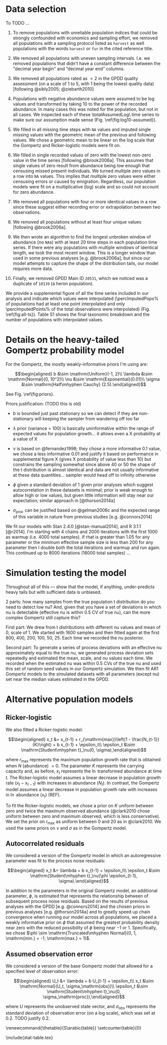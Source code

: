 # Data selection

To TODO …

1. To remove populations with unreliable population indices that could be strongly confounded with economics and sampling effort, we removed all populations with a sampling protocol listed as `harvest` as well populations with the words `harvest` or `fur` in the cited reference title.

2. We removed all populations with uneven sampling intervals. I.e. we removed populations that didn't have a constant difference between the "decimal year begin" and “decimal year end” columns.

3. We removed all populations rated as $< 2$ in the GPDD quality assessment (on a scale of $1$ to $5$, with $1$ being the lowest quality data) [following @sibly2005; @ziebarth2010]

4. Populations with negative abundance values were assumed to be log values and transformed by taking $10$ to the power of the recorded abundance. In many cases this was noted for the population, but not in all cases. We inspected each of these \totalAssumedLog\ time series to make sure our assumption made sense (Fig. \ref{fig:log10-assumed}).

5. We filled in all missing time steps with `NA` values and imputed single missing values with the geometric mean of the previous and following values. We chose a geometric mean to be linear on the log scale that the Gompertz and Ricker-logistic models were fit on.

6. We filled in single recorded values of zero with the lowest non-zero value in the time series [following @brook2006a]. This assumes that single values of zero result from abundance being low enough that censusing missed present individuals. We turned multiple zero values in a row into `NA` values. This implies that multiple zero values were either censusing errors or caused by emigration. Regardless, our population models were fit on a multiplicative (log) scale and so could not account for zero abundance.

7. We removed all populations with four or more identical values in a row since these suggest either recording error or extrapolation between two observations.

8. We removed all populations without at least four unique values [following @brook2006a].

9. We then wrote an algorithm to find the longest unbroken window of abundance (no `NA`s) with at least 20 time steps in each population time series. If there were any populations with multiple windows of identical length, we took the most recent window. This is a longer window than used in some previous analyses [e.g. @brook2006a], but since our model attempts to capture the shape of the distribution tails, our model requires more data.

10. Finally, we removed GPDD Main ID `20531`, which we noticed was a duplicate of `10139` (a heron population).

We provide a supplemental figure of all the time series included in our analysis and indicate which values were interpolated (\percImputedPops\% of populations had at least one point interpolated and only \percImputedPoints\% of the total observations were interpolated) (Fig. \ref{fig:all-ts}). Table S1 shows the final taxonomic breakdown and the number of populations with interpolated values.

# Details on the heavy-tailed Gompertz probability model

For the Gompertz, the mostly weakly-informative priors I'm using are:

$$\begin{aligned}
b &\sim \mathrm{Uniform}(-1, 2)\\
\lambda &\sim \mathrm{Normal}(0, 10^2)\\
\nu &\sim \mathrm{Exponential}(0.01)\\
\sigma &\sim \mathrm{Half\mhyphen Cauchy} (2.5).\end{aligned}$$

See Fig. \ref{fig:priors}.

Priors justification: (TODO this is old)

-  $b$ is bounded just past stationary so we can detect if they are non-stationary will keeping the sampler from wandering off too far

-  $\lambda$ prior (variance = 100) is basically uninformative within the range of expected values for population growth... it allows even a X probability at a value of X

-  $\nu$ is based on @fernandez1998; they chose a more informative 0.1 value, we chose a less informative 0.01 and justify it based on performance in supplemental figure X (gives X probability of value less than 10) but constrains the sampling somewhat since above 40 or 50 the shape of the t distribution is almost identical and data are not usually informative at these data quantities... sampler would head off to infinity otherwise

-  $\phi$ given a standard deviation of 1 given prior analyses which suggest autocorrelation in these datasets is minimal; prior is weak enough to allow high or low values, but given little information will stay near our expectation; similar approach in [@thorson2014a]

-  $\sigma_\mathrm{proc}$ can be justified based on @gelman2006c and the expected range of this variable in nature from previous studies [e.g. @connors2014]

We fit our models with Stan 2.4.0 [@stan-manual2014], and R 3.1.1 [@r2014]. I'm starting with 4 chains and 2000 iterations with the first 1000 as warmup (i.e. 4000 total samples). If rhat is greater than 1.05 for any parameter or the minimum effective sample size is less than 200 for any parameter then I double both the total iterations and warmup and run again. This continued up to 8000 iterations (16000 total samples) …

# Simulation testing the model

Throughout all of this — show that the model, if anything, under-predicts heavy tails but with sufficient data is unbiased.

2 parts: how many samples from the true population t distribution do you need to detect low nu? And, given that you have a set of deviations in which nu is detectable (effective nu is within 0.5 CV of true nu), can the more complex Gompertz still capture this?

First part: We drew from t distributions with different nu values and mean of 0, scale of 1. We started with 1600 samples and then fitted again at the first 800, 400, 200, 100, 50, 25. Each time we recorded the nu posterior.

Second part: To generate a series of process deviations with an effective nu approximately equal to the true nu, we generated process deviation sets repeatedly and estimated the mean, scale, and nu values each time. We recorded when the estimated nu was within 0.5 CVs of the true nu and used this set of random seed values in our Gompertz simulation. We then fit AR1 Gompertz models to the simulated datasets with all parameters (except nu) set near the median values estimated in the GPDD.

# Alternative population models

## Ricker-logistic

We also fitted a Ricker-logistic model:

$$\begin{aligned}
x_t &= x_{t-1} + r_{\mathrm{max}}\left(1 - \frac{N_{t-1}}{K}\right) + b x_{t-1} + \epsilon_t\\
\epsilon_t &\sim \mathrm{Student\mhyphen t}_\nu(0, \sigma),\end{aligned}$$

where $r_\mathrm{max}$ represents the maximum population growth rate that is obtained when $N$ (abundance) $= 0$. The parameter $K$ represents the carrying capacity and, as before, $x_t$ represents the $\ln$ transformed abundance at time $t$. The Ricker-logistic model assumes a linear decrease in population growth rate ($x_t - x_{t-1}$) with increases in abundance ($N_t$). In contrast, the Gompertz model assumes a linear decrease in population growth rate with increases in $\ln$ abundance ($x_t$) (REF).

To fit the Ricker-logistic models, we chose a prior on $K$ uniform between zero and twice the maximum observed abundance (@clark2010 chose uniform between zero and maximum observed, which is less conservative). We set the prior on $r_\mathrm{max}$ as uniform between 0 and 20 as in @clark2010. We used the same priors on $\nu$ and $\sigma$ as in the Gompertz model.

## Autocorrelated residuals

We considered a version of the Gompertz model in which an autoregressive parameter was fit to the process noise residuals:

$$\begin{aligned}
x_t &= \lambda + b x_{t-1} + \epsilon_t\\
\epsilon_t &\sim \mathrm{Student\mhyphen t}_\nu(\phi \epsilon_{t-1}, \sigma).\end{aligned}$$

In addition to the parameters in the original Gompertz model, an additional parameter, $\phi$, is estimated that represents the relationship between of subsequent process noise residuals. Based on the results of previous analyses with the GPDD [e.g. @connors2014] and the chosen priors in previous analyses [e.g. @thorson2014a] and to greatly speed up chain convergence when running our model across all populations, we placed a weakly informative prior on $\phi$ that assumed the greatest probability density near zero with the reduced possibility of $\phi$ being near $-1$ or $1$. Specifically, we chose $\phi \sim \mathrm{Truncated\mhyphen Normal}(0, 1, \mathrm{min.} = -1, \mathrm{max.} = 1)$.

## Assumed observation error

We considered a version of the base Gompertz model that allowed for a specified level of observation error:

$$\begin{aligned}
U_t &= \lambda + b U_{t-1} + \epsilon_t\\
x_t &\sim \mathrm{Normal}(U_t, \sigma_\mathrm{obs})\\
\epsilon_t &\sim \mathrm{Student\mhyphen t}_\nu(0, \sigma_\mathrm{proc}),\end{aligned}$$

where $U$ represents the unobserved state vector, and $\sigma_\mathrm{obs}$ represents the standard deviation of observation error (on a log scale), which was set at $0.2$. TODO justify $0.2$.

\renewcommand{\thetable}{S\arabic{table}}
\setcounter{table}{0}

\include{stat-table.tex}
